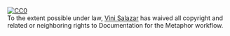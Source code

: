 <p xmlns:dct="http://purl.org/dc/terms/">
  <a rel="license"
     href="http://creativecommons.org/publicdomain/zero/1.0/">
    <img src="http://i.creativecommons.org/p/zero/1.0/88x31.png" style="border-style: none;" alt="CC0" />
  </a>
  <br />
  To the extent possible under law,
  <a rel="dct:publisher"
     href="https://github.com/vinisalazar">
    <span property="dct:title">Vini Salazar</span></a>
  has waived all copyright and related or neighboring rights to
  <span property="dct:title">Documentation for the Metaphor workflow</span>.
</p>
